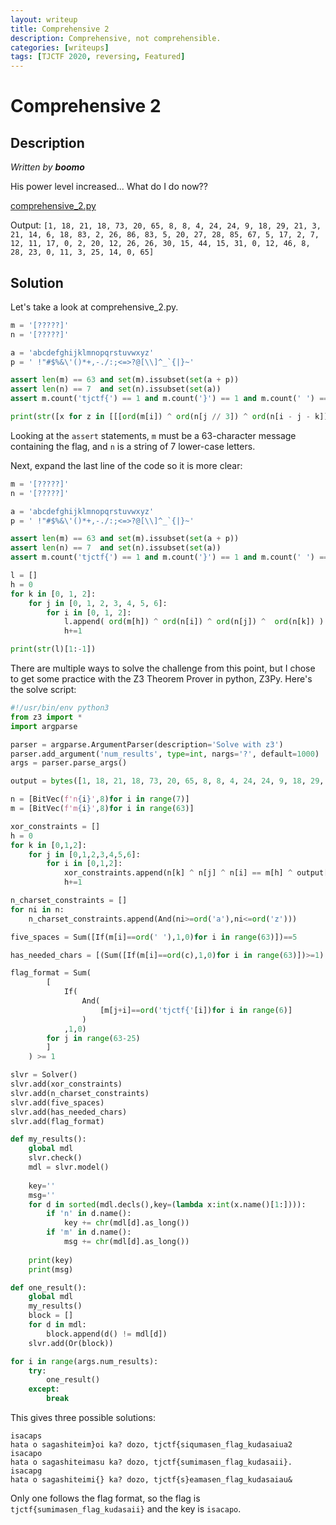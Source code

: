 ```yaml
---
layout: writeup
title: Comprehensive 2
description: Comprehensive, not comprehensible.
categories: [writeups]
tags: [TJCTF 2020, reversing, Featured]
---
```


# Comprehensive 2

## Description

*Written by __boomo__*

His power level increased... What do I do now??

[comprehensive_2.py]()

Output: `[1, 18, 21, 18, 73, 20, 65, 8, 8, 4, 24, 24, 9, 18, 29, 21, 3, 21, 14, 6, 18, 83, 2, 26, 86, 83, 5, 20, 27, 28, 85, 67, 5, 17, 2, 7, 12, 11, 17, 0, 2, 20, 12, 26, 26, 30, 15, 44, 15, 31, 0, 12, 46, 8, 28, 23, 0, 11, 3, 25, 14, 0, 65]`

## Solution

Let's take a look at comprehensive_2.py.

```python
m = '[?????]'
n = '[?????]'

a = 'abcdefghijklmnopqrstuvwxyz'
p = ' !"#$%&\'()*+,-./:;<=>?@[\\]^_`{|}~'

assert len(m) == 63 and set(m).issubset(set(a + p))
assert len(n) == 7  and set(n).issubset(set(a))
assert m.count('tjctf{') == 1 and m.count('}') == 1 and m.count(' ') == 5

print(str([x for z in [[[ord(m[i]) ^ ord(n[j // 3]) ^ ord(n[i - j - k]) ^ ord(n[k // 21]) for i in range(j + k, j + k + 3)] for j in range (0, 21, 3)] for k in range(0, len(m), 21)] for y in z for x in y])[1:-1])
```

Looking at the `assert` statements, `m` must be a 63-character message containing the flag, and `n` is a string of 7 lower-case letters.

Next, expand the last line of the code so it is more clear:

```python
m = '[?????]'
n = '[?????]'

a = 'abcdefghijklmnopqrstuvwxyz'
p = ' !"#$%&\'()*+,-./:;<=>?@[\\]^_`{|}~'

assert len(m) == 63 and set(m).issubset(set(a + p))
assert len(n) == 7  and set(n).issubset(set(a))
assert m.count('tjctf{') == 1 and m.count('}') == 1 and m.count(' ') == 5

l = []
h = 0
for k in [0, 1, 2]:
    for j in [0, 1, 2, 3, 4, 5, 6]:
        for i in [0, 1, 2]:
            l.append( ord(m[h]) ^ ord(n[i]) ^ ord(n[j]) ^  ord(n[k]) )
            h+=1

print(str(l)[1:-1])
```

There are multiple ways to solve the challenge from this point, but I chose to get some practice with the Z3 Theorem Prover in python, Z3Py. Here's the solve script:

```python
#!/usr/bin/env python3
from z3 import *
import argparse

parser = argparse.ArgumentParser(description='Solve with z3')
parser.add_argument('num_results', type=int, nargs='?', default=1000)
args = parser.parse_args()

output = bytes([1, 18, 21, 18, 73, 20, 65, 8, 8, 4, 24, 24, 9, 18, 29, 21, 3, 21, 14, 6, 18, 83, 2, 26, 86, 83, 5, 20, 27, 28, 85, 67, 5, 17, 2, 7, 12, 11, 17, 0, 2, 20, 12, 26, 26, 30, 15, 44, 15, 31, 0, 12, 46, 8, 28, 23, 0, 11, 3, 25, 14, 0, 65]) 

n = [BitVec(f'n{i}',8)for i in range(7)]
m = [BitVec(f'm{i}',8)for i in range(63)]

xor_constraints = []
h = 0
for k in [0,1,2]:
    for j in [0,1,2,3,4,5,6]:
        for i in [0,1,2]:
            xor_constraints.append(n[k] ^ n[j] ^ n[i] == m[h] ^ output[h])
            h+=1

n_charset_constraints = []
for ni in n:
    n_charset_constraints.append(And(ni>=ord('a'),ni<=ord('z')))

five_spaces = Sum([If(m[i]==ord(' '),1,0)for i in range(63)])==5

has_needed_chars = [(Sum([If(m[i]==ord(c),1,0)for i in range(63)])>=1) for c in 'tjctf{}']

flag_format = Sum(
        [
            If(
                And(
                    [m[j+i]==ord('tjctf{'[i])for i in range(6)]
                )
            ,1,0)
        for j in range(63-25)
        ]
    ) >= 1

slvr = Solver()
slvr.add(xor_constraints)
slvr.add(n_charset_constraints)
slvr.add(five_spaces)
slvr.add(has_needed_chars)
slvr.add(flag_format)

def my_results():
    global mdl
    slvr.check()
    mdl = slvr.model()
    
    key=''
    msg=''
    for d in sorted(mdl.decls(),key=(lambda x:int(x.name()[1:]))):
        if 'n' in d.name():
            key += chr(mdl[d].as_long())
        if 'm' in d.name():
            msg += chr(mdl[d].as_long())
    
    print(key)
    print(msg)

def one_result():
    global mdl
    my_results()
    block = []
    for d in mdl:
        block.append(d() != mdl[d])
    slvr.add(Or(block))

for i in range(args.num_results):
    try:
        one_result()
    except:
        break
```

This gives three possible solutions:

```
isacaps
hata o sagashiteim}oi ka? dozo, tjctf{siqumasen_flag_kudasaiua2
isacapo
hata o sagashiteimasu ka? dozo, tjctf{sumimasen_flag_kudasaii}.
isacapg
hata o sagashiteimi{} ka? dozo, tjctf{s}eamasen_flag_kudasaiau&
```

Only one follows the flag format, so the flag is `tjctf{sumimasen_flag_kudasaii}` and the key is `isacapo`.

